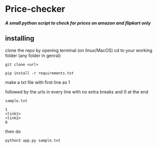 # Price-checker

##### A small python script to check for prices on amazon and flipkart only

## installing 

  clone the repo by opening terminal (on linux/MacOS)
  cd to your working folder (any folder in genral)
  
  `git clone <url>`
  
  `pip install -r requirements.txt`
  
   make a txt file with first line as 1
  
   followed by the urls in every line with no extra breaks and 0 at the end
   
    sample.txt
    
    1
    <link1>
    <link2>
    0
    
   then do 
   
   `python3 app.py sample.txt`

